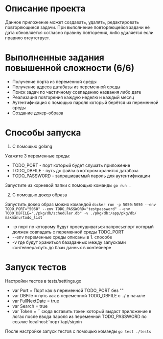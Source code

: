 # Описание проекта

Данное приложение может создавать, удалять, редактировать повторяющиеся задачи.
При выполнение повторяющейся задачи её дата обновляется согласно правилу повторения, либо удаляется если правило отсутствует.

# Выполненные задания повышенной сложности (6/6)

- Получение порта из переменной среды
- Получение адреса датабазы из переменной среды
- Поиск задач по частичному совпадению названия либо дате
- Реализация повторения каждую неделю и каждый месяц
- Аутентификация с помощью пароля который берётся из переменной среды
- Создание докер-образа

# Способы запуска

1. С помощью golang

Укажите 3 переменные среды:
- TODO_PORT - порт который будет слушать приложение
- TODO_DBFILE - путь до файла в котором хранится датабаза
- TODO_PASSWORD - запрашиваемый пароль для аутентификации

Запустите из корневой папки с помощью команды ```go run .```

2. С помощью докер образа

Запустить докер образ можно командой ```docker run -p 5050:5050 --env TODO_PORT="5050" --env TODO_PASSWORD="testpassword" --env TODO_DBFILE="./pkg/db/scheduler.db" -v ./pkg/db:/app/pkg/db/ makmanu/todo_list```
- -p порт по которому будут прослушиваться запросы:порт который должен совпадать с переменной среды TODO_PORT
- --env переменные среды описаны в 1. способе
- -v где будут храниться базаданных между запусками контейнера:путь до базы данных в контейнере

# Запуск тестов

Настройки тестов в tests/settings.go
- var Port = Порт как в переменной TODO_PORT без ""
- var DBFile = путь как в переменной TODO_DBFILE с ../ в начале
- var FullNextDate = true 
- var Search = true
- var Token = `` сюда вставить токен который выдаст приложение в логах после ввода пароля из переменной TODO_PASSWORD по ссылке localhost:'порт'/api/signin

После настройке запуск тестов с помощью команды ```go test ./tests```


